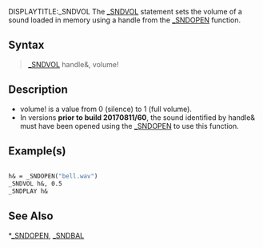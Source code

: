 DISPLAYTITLE:_SNDVOL
The [_SNDVOL](_SNDVOL) statement sets the volume of a sound loaded in memory using a handle from the [_SNDOPEN](_SNDOPEN) function.


## Syntax

>  [_SNDVOL](_SNDVOL) handle&, volume!


## Description

* volume! is a value from 0 (silence) to 1 (full volume).
* In versions **prior to build 20170811/60**, the sound identified by handle& must have been opened using the [_SNDOPEN](_SNDOPEN) to use this function.


## Example(s)


```vb

h& = _SNDOPEN("bell.wav")
_SNDVOL h&, 0.5
_SNDPLAY h& 

```


## See Also

*[_SNDOPEN](_SNDOPEN), [_SNDBAL](_SNDBAL)




